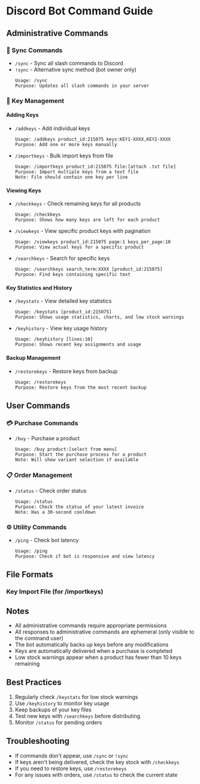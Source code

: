 # Discord Bot Command Guide

## Administrative Commands

### 🔄 Sync Commands
- `/sync` - Sync all slash commands to Discord
- `!sync` - Alternative sync method (bot owner only)
  ```
  Usage: /sync
  Purpose: Updates all slash commands in your server
  ```

### 🔑 Key Management

#### Adding Keys
- `/addkeys` - Add individual keys
  ```
  Usage: /addkeys product_id:215075 keys:KEY1-XXXX,KEY2-XXXX
  Purpose: Add one or more keys manually
  ```

- `/importkeys` - Bulk import keys from file
  ```
  Usage: /importkeys product_id:215075 file:[attach .txt file]
  Purpose: Import multiple keys from a text file
  Note: File should contain one key per line
  ```

#### Viewing Keys
- `/checkkeys` - Check remaining keys for all products
  ```
  Usage: /checkkeys
  Purpose: Shows how many keys are left for each product
  ```

- `/viewkeys` - View specific product keys with pagination
  ```
  Usage: /viewkeys product_id:215075 page:1 keys_per_page:10
  Purpose: View actual keys for a specific product
  ```

- `/searchkeys` - Search for specific keys
  ```
  Usage: /searchkeys search_term:XXXX [product_id:215075]
  Purpose: Find keys containing specific text
  ```

#### Key Statistics and History
- `/keystats` - View detailed key statistics
  ```
  Usage: /keystats [product_id:215075]
  Purpose: Shows usage statistics, charts, and low stock warnings
  ```

- `/keyhistory` - View key usage history
  ```
  Usage: /keyhistory [lines:10]
  Purpose: Shows recent key assignments and usage
  ```

#### Backup Management
- `/restorekeys` - Restore keys from backup
  ```
  Usage: /restorekeys
  Purpose: Restore keys from the most recent backup
  ```

## User Commands

### 💳 Purchase Commands
- `/buy` - Purchase a product
  ```
  Usage: /buy product:[select from menu]
  Purpose: Start the purchase process for a product
  Note: Will show variant selection if available
  ```

### 📋 Order Management
- `/status` - Check order status
  ```
  Usage: /status
  Purpose: Check the status of your latest invoice
  Note: Has a 30-second cooldown
  ```

### ⚙️ Utility Commands
- `/ping` - Check bot latency
  ```
  Usage: /ping
  Purpose: Check if bot is responsive and view latency
  ```

## File Formats

### Key Import File (for /importkeys)

## Notes
- All administrative commands require appropriate permissions
- All responses to administrative commands are ephemeral (only visible to the command user)
- The bot automatically backs up keys before any modifications
- Keys are automatically delivered when a purchase is completed
- Low stock warnings appear when a product has fewer than 10 keys remaining

## Best Practices
1. Regularly check `/keystats` for low stock warnings
2. Use `/keyhistory` to monitor key usage
3. Keep backups of your key files
4. Test new keys with `/searchkeys` before distributing
5. Monitor `/status` for pending orders

## Troubleshooting
- If commands don't appear, use `/sync` or `!sync`
- If keys aren't being delivered, check the key stock with `/checkkeys`
- If you need to restore keys, use `/restorekeys`
- For any issues with orders, use `/status` to check the current state

